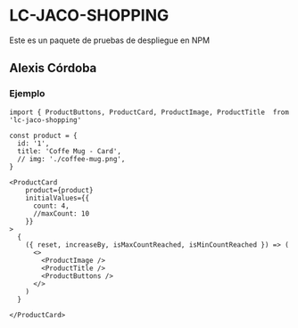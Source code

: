 # LC-JACO-SHOPPING

Este es un paquete de pruebas de despliegue en NPM

## Alexis Córdoba

### Ejemplo
```
import { ProductButtons, ProductCard, ProductImage, ProductTitle  from 'lc-jaco-shopping'
```

```
const product = {
  id: '1',
  title: 'Coffe Mug - Card',
  // img: './coffee-mug.png',
}
```

```
<ProductCard
    product={product}
    initialValues={{
      count: 4,
      //maxCount: 10
    }}
>
  {
    ({ reset, increaseBy, isMaxCountReached, isMinCountReached }) => (
      <>
        <ProductImage />
        <ProductTitle />
        <ProductButtons />
      </>
    )
  }

</ProductCard>
```